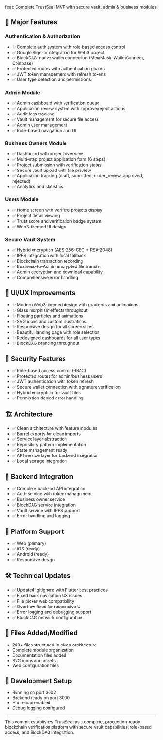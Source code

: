 feat: Complete TrustSeal MVP with secure vault, admin & business modules

## 🎉 Major Features

### Authentication & Authorization
- ✨ Complete auth system with role-based access control
- ✅ Google Sign-In integration for Web3 project
- ✅ BlockDAG-native wallet connection (MetaMask, WalletConnect, Coinbase)
- ✅ Protected routes with authentication guards
- ✅ JWT token management with refresh tokens
- ✅ User type detection and permissions

### Admin Module
- ✅ Admin dashboard with verification queue
- ✅ Application review system with approve/reject actions
- ✅ Audit logs tracking
- ✅ Vault management for secure file access
- ✅ Admin user management
- ✅ Role-based navigation and UI

### Business Owners Module  
- ✅ Dashboard with project overview
- ✅ Multi-step project application form (6 steps)
- ✅ Project submission with verification status
- ✅ Secure vault upload with file preview
- ✅ Application tracking (draft, submitted, under_review, approved, rejected)
- ✅ Analytics and statistics

### Users Module
- ✅ Home screen with verified projects display
- ✅ Project detail viewing
- ✅ Trust score and verification badge system
- ✅ Web3-themed UI design

### Secure Vault System
- ✅ Hybrid encryption (AES-256-CBC + RSA-2048)
- ✅ IPFS integration with local fallback
- ✅ Blockchain transaction recording
- ✅ Business-to-Admin encrypted file transfer
- ✅ Admin decryption and download capability
- ✅ Comprehensive error handling

## 🎨 UI/UX Improvements
- ✨ Modern Web3-themed design with gradients and animations
- ✨ Glass morphism effects throughout
- ✨ Floating particles and animations
- ✨ SVG icons and custom illustrations
- ✨ Responsive design for all screen sizes
- ✨ Beautiful landing page with role selection
- ✨ Redesigned dashboards for all user types
- ✨ BlockDAG branding throughout

## 🔐 Security Features
- ✅ Role-based access control (RBAC)
- ✅ Protected routes for admin/business users
- ✅ JWT authentication with token refresh
- ✅ Secure wallet connection with signature verification
- ✅ Hybrid encryption for vault files
- ✅ Permission denied error handling

## 🏗️ Architecture
- ✅ Clean architecture with feature modules
- ✅ Barrel exports for clean imports
- ✅ Service layer abstraction
- ✅ Repository pattern implementation
- ✅ State management ready
- ✅ API service layer for backend integration
- ✅ Local storage integration

## 🚀 Backend Integration
- ✅ Complete backend API integration
- ✅ Auth service with token management
- ✅ Business owner service
- ✅ BlockDAG service integration
- ✅ Vault service with IPFS support
- ✅ Error handling and logging

## 📱 Platform Support
- ✅ Web (primary)
- ✅ iOS (ready)
- ✅ Android (ready)
- ✅ Responsive design

## 🛠️ Technical Updates
- ✅ Updated .gitignore with Flutter best practices
- ✅ Fixed back navigation UX issues
- ✅ File picker web compatibility
- ✅ Overflow fixes for responsive UI
- ✅ Error logging and debugging support
- ✅ BlockDAG network configuration

## 📝 Files Added/Modified
- 200+ files structured in clean architecture
- Complete module organization
- Documentation files added
- SVG icons and assets
- Web configuration files

## 🔧 Development Setup
- Running on port 3002
- Backend ready on port 3000
- Hot reload enabled
- Debug logging configured

---

This commit establishes TrustSeal as a complete, production-ready blockchain verification platform with secure vault capabilities, role-based access, and BlockDAG integration.

